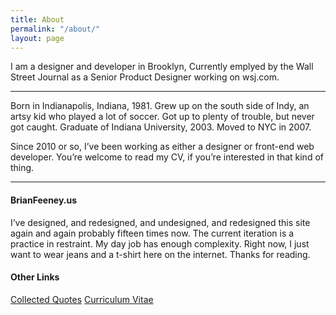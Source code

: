 ```yaml
---
title: About
permalink: "/about/"
layout: page
---
```


I am a designer and developer in Brooklyn, Currently emplyed by the Wall Street Journal as a Senior Product Designer working on wsj.com. 

* * *

Born in Indianapolis, Indiana, 1981. Grew up on the south side of Indy, an artsy kid who played a lot of soccer.  Got up to plenty of trouble, but never got caught. Graduate of Indiana University, 2003. Moved to NYC in 2007.

Since 2010 or so, I’ve been working as either a designer or front-end web developer. You’re welcome to read my CV, if you’re interested in that kind of thing.  

* * *

#### BrianFeeney.us
I’ve designed, and redesigned, and undesigned, and redesigned this site again and again probably fifteen times now. The current iteration is a practice in restraint. My day job has enough complexity. Right now, I just want to wear jeans and a t-shirt here on the internet. Thanks for reading.


<div class="aboutLinks">
	<h4>Other Links</h4>
	<a href="/quotes">Collected Quotes</a>
	<!-- <a href="/">Portfolio</a> -->
	<a href="/CV">Curriculum Vitae</a>
	<!-- <a href="/">Articles</a> -->
</div>